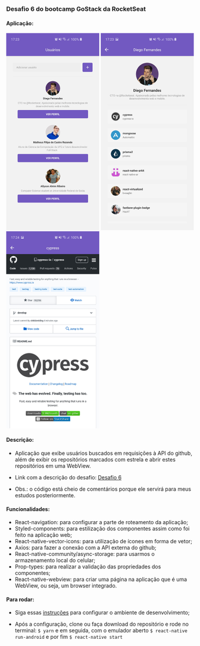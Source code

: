 ### Desafio 6 do bootcamp GoStack da RocketSeat

#### Aplicação:

<img src="screenshots/Screenshot_20200214-172344_modulo6.jpg" width="250"> <img src="screenshots/Screenshot_20200214-172348_modulo6.jpg" width="250"> <img src="screenshots/Screenshot_20200214-172402_modulo6.jpg" width="250">

#### Descrição:

- Aplicação que exibe usuários buscados em requisições à API do github, além de exibir os repositórios marcados com estrela e abrir estes repositórios em uma WebView.

- Link com a descrição do desafio: [Desafio 6](https://github.com/Rocketseat/bootcamp-gostack-desafio-06)

- Obs.: o código está cheio de comentários porque ele servirá para meus estudos posteriormente.

#### Funcionalidades:

- React-navigation: para configurar a parte de roteamento da aplicação;
- Styled-components: para estilização dos componentes assim como foi feito na aplicação web;
- React-native-vector-icons: para utilização de ícones em forma de vetor;
- Axios: para fazer a conexão com a API externa do github;
- React-native-community/async-storage: para usarmos o armazenamento local do celular;
- Prop-types: para realizar a validação das propriedades dos componentes;
- React-native-webview: para criar uma página na aplicação que é uma WebView, ou seja, um browser integrado.

#### Para rodar: 

- Siga essas [instruções](https://docs.rocketseat.dev/ambiente-react-native/introducao) para configurar o ambiente de desenvolvimento;

- Após a configuração, clone ou faça download do repositório e rode no terminal:
`$ yarn` e em seguida, com o emulador aberto `$ react-native run-android` e por fim `$ react-native start`
